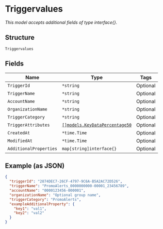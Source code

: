 
# Triggervalues

*This model accepts additional fields of type interface{}.*

## Structure

`Triggervalues`

## Fields

| Name | Type | Tags | Description |
|  --- | --- | --- | --- |
| `TriggerId` | `*string` | Optional | - |
| `TriggerName` | `*string` | Optional | - |
| `AccountName` | `*string` | Optional | - |
| `OrganizationName` | `*string` | Optional | - |
| `TriggerCategory` | `*string` | Optional | - |
| `TriggerAttributes` | [`[]models.KeyDataPercentage50`](../../doc/models/key-data-percentage-50.md) | Optional | - |
| `CreatedAt` | `*time.Time` | Optional | - |
| `ModifiedAt` | `*time.Time` | Optional | - |
| `AdditionalProperties` | `map[string]interface{}` | Optional | - |

## Example (as JSON)

```json
{
  "triggerId": "2874DEC7-26CF-4797-9C6A-B5A2AC72D526",
  "triggerName": "PromoAlerts_0000000000-00001_23456789",
  "accountName": "0000123456-000001",
  "organizationName": "Optional group name",
  "triggerCategory": "PromoAlerts",
  "exampleAdditionalProperty": {
    "key1": "val1",
    "key2": "val2"
  }
}
```

